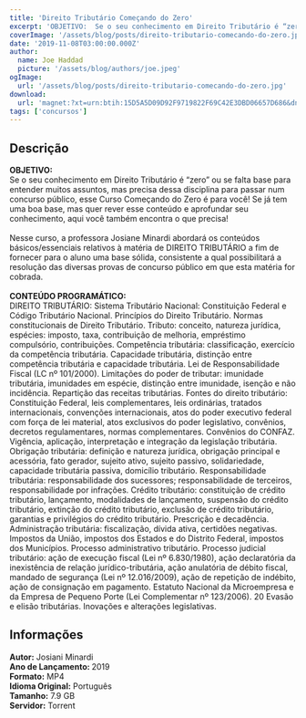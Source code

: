 ```yaml
---
title: 'Direito Tributário Começando do Zero'
excerpt: 'OBJETIVO:  Se o seu conhecimento em Direito Tributário é “zero” ou se falta base para entender muitos assuntos, mas precisa dessa disciplina para passar num concurso público, esse Curso Começando do Zero é para você! Se já tem uma boa base, mas quer rever esse conteúdo'
coverImage: '/assets/blog/posts/direito-tributario-comecando-do-zero.jpg'
date: '2019-11-08T03:00:00.000Z'
author:
  name: Joe Haddad
  picture: '/assets/blog/authors/joe.jpeg'
ogImage:
  url: '/assets/blog/posts/direito-tributario-comecando-do-zero.jpg'
download:
  url: 'magnet:?xt=urn:btih:15D5A5D09D92F9719822F69C42E3DBD06657D686&dn=Come%c3%a7ando%20do%20Zero%20-%20Direito%20Tribut%c3%a1rio%20%28CERS%202019%29&tr=udp%3a%2f%2ftracker.openbittorrent.com%3a1337%2fannounce&tr=udp%3a%2f%2ftracker.opentrackr.org%3a1337%2fannounce'
tags: ['concursos']
---
```

<h2>Descrição</h2>
<p></p><p><strong>OBJETIVO:</strong><br/>Se o seu conhecimento em Direito Tributário é “zero” ou se falta base para entender muitos assuntos, mas precisa dessa disciplina para passar num concurso público, esse Curso Começando do Zero é para você! Se já tem uma boa base, mas quer rever esse conteúdo e aprofundar seu conhecimento, aqui você também encontra o que precisa!<br/><br/>Nesse curso, a professora Josiane Minardi abordará os conteúdos básicos/essenciais relativos à matéria de DIREITO TRIBUTÁRIO a fim de fornecer para o aluno uma base sólida, consistente a qual possibilitará a resolução das diversas provas de concurso público em que esta matéria for cobrada.<br/><br/><strong>CONTEÚDO PROGRAMÁTICO:</strong><br/>DIREITO TRIBUTÁRIO: Sistema Tributário Nacional: Constituição Federal e Código Tributário Nacional. Princípios do Direito Tributário. Normas constitucionais de Direito Tributário. Tributo: conceito, natureza jurídica, espécies: imposto, taxa, contribuição de melhoria, empréstimo compulsório, contribuições. Competência tributária: classificação, exercício da competência tributária. Capacidade tributária, distinção entre competência tributária e capacidade tributária. Lei de Responsabilidade Fiscal (LC nº 101/2000). Limitações do poder de tributar: imunidade tributária, imunidades em espécie, distinção entre imunidade, isenção e não incidência. Repartição das receitas tributárias. Fontes do direito tributário: Constituição Federal, leis complementares, leis ordinárias, tratados internacionais, convenções internacionais, atos do poder executivo federal com força de lei material, atos exclusivos do poder legislativo, convênios, decretos regulamentares, normas complementares. Convênios do CONFAZ. Vigência, aplicação, interpretação e integração da legislação tributária. Obrigação tributária: definição e natureza jurídica, obrigação principal e acessória, fato gerador, sujeito ativo, sujeito passivo, solidariedade, capacidade tributária passiva, domicílio tributário. Responsabilidade tributária: responsabilidade dos sucessores; responsabilidade de terceiros, responsabilidade por infrações. Crédito tributário: constituição de crédito tributário, lançamento, modalidades de lançamento, suspensão do crédito tributário, extinção do crédito tributário, exclusão de crédito tributário, garantias e privilégios do crédito tributário. Prescrição e decadência. Administração tributária: fiscalização, dívida ativa, certidões negativas. Impostos da União, impostos dos Estados e do Distrito Federal, impostos dos Municípios. Processo administrativo tributário. Processo judicial tributário: ação de execução fiscal (Lei nº 6.830/1980), ação declaratória da inexistência de relação jurídico-tributária, ação anulatória de débito fiscal, mandado de segurança (Lei nº 12.016/2009), ação de repetição de indébito, ação de consignação em pagamento. Estatuto Nacional da Microempresa e da Empresa de Pequeno Porte (Lei Complementar nº 123/2006). 20 Evasão e elisão tributárias. Inovações e alterações legislativas.</p><h2>Informações</h2><p><strong>Autor:</strong> Josiani Minardi<br/><strong>Ano de Lançamento: </strong>2019<br/><strong>Formato:</strong> MP4<br/><strong>Idioma Original:</strong> Português<br/><strong>Tamanho:</strong> 7.9 GB<br/><strong>Servidor:</strong> Torrent</p>